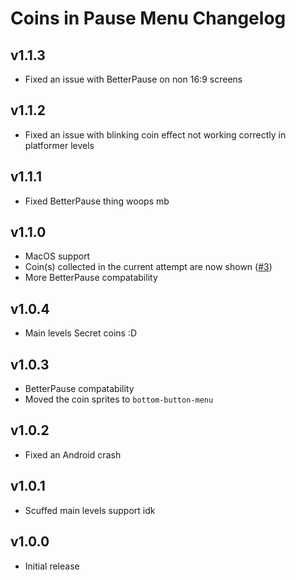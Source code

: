 # Coins in Pause Menu Changelog
## v1.1.3
- Fixed an issue with BetterPause on non 16:9 screens
## v1.1.2
- Fixed an issue with blinking coin effect not working correctly in platformer levels
## v1.1.1
- Fixed BetterPause thing woops mb
## v1.1.0
- MacOS support
- Coin(s) collected in the current attempt are now shown ([#3](https://github.com/Weebifying/coins-in-pause-menu-geode/issues/3))
- More BetterPause compatability
## v1.0.4
- Main levels Secret coins :D
## v1.0.3
- BetterPause compatability
- Moved the coin sprites to `bottom-button-menu`
## v1.0.2
- Fixed an Android crash
## v1.0.1
- Scuffed main levels support idk
## v1.0.0
- Initial release